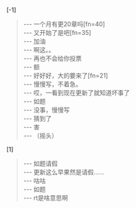 
[-1] 
>--- 一个月有更20章吗[fn=40]<br>
>--- 又开始了是吧[fn=35]<br>
>--- 加油<br>
>--- 啊这。。<br>
>--- 再也不会给你投票<br>
>--- 额<br>
>--- 好好好，大的要来了[fn=21]<br>
>--- 慢慢写，不着急。<br>
>--- 哎，一看到现在更新了就知道坏事了<br>
>--- 如题<br>
>--- 没事，慢慢写<br>
>--- 猜到了<br>
>--- 害<br>
>--- （摇头）<br>

[1] 
>--- 如题请假<br>
>--- 更新这么早果然是请假……<br>
>--- 咕咕<br>
>--- 如题<br>
>--- rt是啥意思啊<br>
